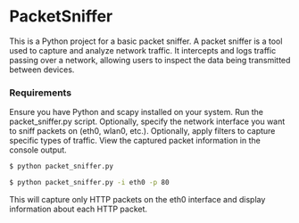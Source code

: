 # PacketSniffer

This is a Python project for a basic packet sniffer. A packet sniffer is a tool used to capture and analyze network traffic. It intercepts and logs traffic passing over a network, allowing users to inspect the data being transmitted between devices.

### Requirements

Ensure you have Python and scapy installed on your system.
Run the packet_sniffer.py script.
Optionally, specify the network interface you want to sniff packets on (eth0, wlan0, etc.).
Optionally, apply filters to capture specific types of traffic.
View the captured packet information in the console output.

```bash
$ python packet_sniffer.py

```

```bash
$ python packet_sniffer.py -i eth0 -p 80
```

This will capture only HTTP packets on the eth0 interface and display information about each HTTP packet.
